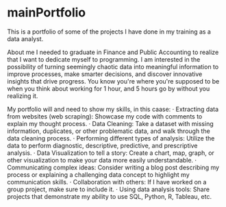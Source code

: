 # mainPortfolio
This is a portfolio of some of the projects I have done in my training as a data analyst.

About me
I needed to graduate in Finance and Public Accounting to realize that I want to dedicate myself to programming.
I am interested in the possibility of turning seemingly chaotic data into meaningful information to improve processes, make smarter decisions, and discover innovative insights that drive progress.
You know you're where you're supposed to be when you think about working for 1 hour, and 5 hours go by without you realizing it.

My portfolio will and need to show my skills, in this caase:
· Extracting data from websites (web scraping): Showcase my code with comments to explain my thought process.
· Data Cleaning: Take a dataset with missing information, duplicates, or other problematic data, and walk through the data cleaning process.
· Performing different types of analysis: Utilize the data to perform diagnostic, descriptive, predictive, and prescriptive analysis.
· Data Visualization to tell a story: Create a chart, map, graph, or other visualization to make your data more easily understandable.
· Communicating complex ideas: Consider writing a blog post describing my process or explaining a challenging data concept to highlight my communication skills.
· Collaboration with others: If I have worked on a group project, make sure to include it.
· Using data analysis tools: Share projects that demonstrate my ability to use SQL, Python, R, Tableau, etc.
